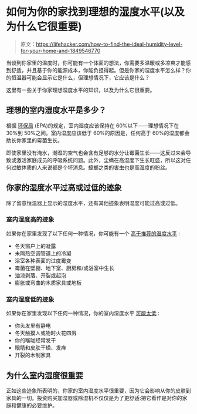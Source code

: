 # 如何为你的家找到理想的湿度水平(以及为什么它很重要)

> 原文：<https://lifehacker.com/how-to-find-the-ideal-humidity-level-for-your-home-and-1849546770>

当谈到你家里的温度时，你可能有一个体面的想法，你需要多温暖或多凉爽才能感到舒适，并且基于你的能源成本，你能负担得起。但是你家的湿度水平怎么样？你的恒温器可能会显示它是什么，但理想情况下，它应该是什么？



这里有一些关于你家理想湿度水平的知识，以及为什么它很重要。

## 理想的室内湿度水平是多少？

根据 [环保局](https://www.epa.gov/mold/mold-course-chapter-2#:~:text=Indoor%20relative%20humidity%20(RH)%20should,Humidifiers) (EPA)的规定，室内湿度应该保持在 60%以下——理想情况下在 30%到 50%之间。室内湿度应该低于 60%的原因是，任何高于 60%的湿度都会助长你家里的霉菌生长。

即使家里没有淹水，潮湿的空气也会含有足够的水分让霉菌生长——这反过来会导致或激活家庭成员的呼吸系统问题。此外，尘螨在高湿度下生长旺盛，所以这对任何过敏体质的人来说都是个坏消息。蟑螂之类的害虫也是高湿度的粉丝。

## 你家的湿度水平过高或过低的迹象

除了留意恒温器上显示的湿度水平，还有其他迹象表明湿度可能过高或过低。

### 室内湿度高的迹象

如果你在家里发现了以下任何一种情况，你可能有一个 [高于推荐的湿度水平](https://extension.umn.edu/moisture-and-mold-indoors/do-you-have-too-much-moisture-your-home) :

*   冬天窗户上的凝露
*   未隔热空调管道上的冷凝
*   浴室各种表面的过度霉变
*   霉菌在壁橱、地下室、厨房和/或浴室中生长
*   油漆剥落、开裂或起泡
*   膨胀或弯曲的木质家具或地板

### 室内湿度低的迹象

如果你在家里发现以下任何一种情况，你的室内湿度水平 [可能太低](https://health.clevelandclinic.org/how-you-can-tell-if-you-need-a-humidifier/) :

*   你头发里有静电
*   冬天触摸人或物时火花四溅
*   你的喉咙经常发干
*   眼睛和皮肤干燥、发痒
*   开裂的木制家具

## 为什么室内湿度很重要

正如这些迹象所表明的，你家的室内湿度水平很重要，因为它会影响从你的皮肤到家具的一切。投资购买加湿器或除湿机不仅仅是为了更舒适:把它看作是对你的家庭和健康的必要维护。
